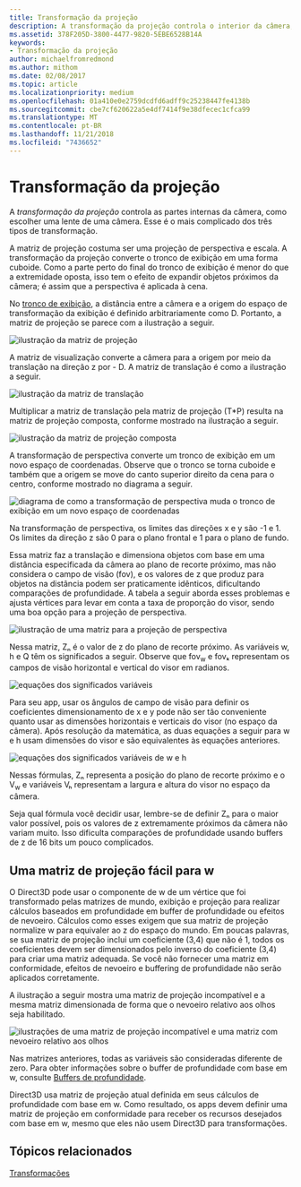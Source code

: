 ```yaml
---
title: Transformação da projeção
description: A transformação da projeção controla o interior da câmera, como a escolha de uma lente para uma câmera. Esse é o mais complicado dos três tipos de transformação.
ms.assetid: 378F205D-3800-4477-9820-5EBE6528B14A
keywords:
- Transformação da projeção
author: michaelfromredmond
ms.author: mithom
ms.date: 02/08/2017
ms.topic: article
ms.localizationpriority: medium
ms.openlocfilehash: 01a410e0e2759dcdfd6adff9c25238447fe4138b
ms.sourcegitcommit: cbe7cf620622a5e4df7414f9e38dfecec1cfca99
ms.translationtype: MT
ms.contentlocale: pt-BR
ms.lasthandoff: 11/21/2018
ms.locfileid: "7436652"
---
```

# <a name="projection-transform"></a>Transformação da projeção


A *transformação da projeção* controla as partes internas da câmera, como escolher uma lente de uma câmera. Esse é o mais complicado dos três tipos de transformação.

A matriz de projeção costuma ser uma projeção de perspectiva e escala. A transformação da projeção converte o tronco de exibição em uma forma cuboide. Como a parte perto do final do tronco de exibição é menor do que a extremidade oposta, isso tem o efeito de expandir objetos próximos da câmera; é assim que a perspectiva é aplicada à cena.

No [tronco de exibição](viewports-and-clipping.md), a distância entre a câmera e a origem do espaço de transformação da exibição é definido arbitrariamente como D. Portanto, a matriz de projeção se parece com a ilustração a seguir.

![ilustração da matriz de projeção](images/projmat1.png)

A matriz de visualização converte a câmera para a origem por meio da translação na direção z por - D. A matriz de translação é como a ilustração a seguir.

![ilustração da matriz de translação](images/projmat2.png)

Multiplicar a matriz de translação pela matriz de projeção (T\*P) resulta na matriz de projeção composta, conforme mostrado na ilustração a seguir.

![ilustração da matriz de projeção composta](images/projmat3.png)

A transformação de perspectiva converte um tronco de exibição em um novo espaço de coordenadas. Observe que o tronco se torna cuboide e também que a origem se move do canto superior direito da cena para o centro, conforme mostrado no diagrama a seguir.

![diagrama de como a transformação de perspectiva muda o tronco de exibição em um novo espaço de coordenadas](images/cuboid.png)

Na transformação de perspectiva, os limites das direções x e y são -1 e 1. Os limites da direção z são 0 para o plano frontal e 1 para o plano de fundo.

Essa matriz faz a translação e dimensiona objetos com base em uma distância especificada da câmera ao plano de recorte próximo, mas não considera o campo de visão (fov), e os valores de z que produz para objetos na distância podem ser praticamente idênticos, dificultando comparações de profundidade. A tabela a seguir aborda esses problemas e ajusta vértices para levar em conta a taxa de proporção do visor, sendo uma boa opção para a projeção de perspectiva.

![ilustração de uma matriz para a projeção de perspectiva](images/prjmatx1.png)

Nessa matriz, Zₙ é o valor de z do plano de recorte próximo. As variáveis w, h e Q têm os significados a seguir. Observe que fov<sub>w</sub> e fovₖ representam os campos de visão horizontal e vertical do visor em radianos.

![equações dos significados variáveis](images/prjmatx2.png)

Para seu app, usar os ângulos de campo de visão para definir os coeficientes dimensionamento de x e y pode não ser tão conveniente quanto usar as dimensões horizontais e verticais do visor (no espaço da câmera). Após resolução da matemática, as duas equações a seguir para w e h usam dimensões do visor e são equivalentes às equações anteriores.

![equações dos significados variáveis de w e h](images/prjmatx3.png)

Nessas fórmulas, Zₙ representa a posição do plano de recorte próximo e o V<sub>w</sub> e variáveis Vₕ representam a largura e altura do visor no espaço da câmera.

Seja qual fórmula você decidir usar, lembre-se de definir Zₙ para o maior valor possível, pois os valores de z extremamente próximos da câmera não variam muito. Isso dificulta comparações de profundidade usando buffers de z de 16 bits um pouco complicados.

## <a name="span-idawfriendlyprojectionmatrixspanspan-idawfriendlyprojectionmatrixspanspan-idawfriendlyprojectionmatrixspana-w-friendly-projection-matrix"></a><span id="A_W_Friendly_Projection_Matrix"></span><span id="a_w_friendly_projection_matrix"></span><span id="A_W_FRIENDLY_PROJECTION_MATRIX"></span>Uma matriz de projeção fácil para w


O Direct3D pode usar o componente de w de um vértice que foi transformado pelas matrizes de mundo, exibição e projeção para realizar cálculos baseados em profundidade em buffer de profundidade ou efeitos de nevoeiro. Cálculos como esses exigem que sua matriz de projeção normalize w para equivaler ao z do espaço do mundo. Em poucas palavras, se sua matriz de projeção inclui um coeficiente (3,4) que não é 1, todos os coeficientes devem ser dimensionados pelo inverso do coeficiente (3,4) para criar uma matriz adequada. Se você não fornecer uma matriz em conformidade, efeitos de nevoeiro e buffering de profundidade não serão aplicados corretamente.

A ilustração a seguir mostra uma matriz de projeção incompatível e a mesma matriz dimensionada de forma que o nevoeiro relativo aos olhos seja habilitado.

![ilustrações de uma matriz de projeção incompatível e uma matriz com nevoeiro relativo aos olhos](images/eyerlmx.png)

Nas matrizes anteriores, todas as variáveis são consideradas diferente de zero. Para obter informações sobre o buffer de profundidade com base em w, consulte [Buffers de profundidade](depth-buffers.md).

Direct3D usa matriz de projeção atual definida em seus cálculos de profundidade com base em w. Como resultado, os apps devem definir uma matriz de projeção em conformidade para receber os recursos desejados com base em w, mesmo que eles não usem Direct3D para transformações.

## <a name="span-idrelated-topicsspanrelated-topics"></a><span id="related-topics"></span>Tópicos relacionados


[Transformações](transforms.md)

 

 




